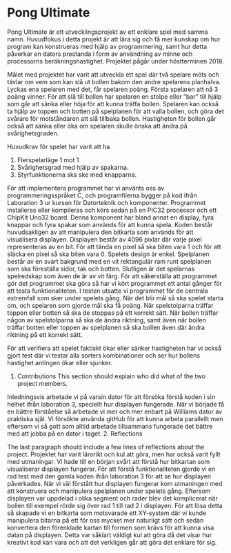 # Pong Ultimate

Pong Ultimate är ett utvecklingsprojekt av ett enklare spel med samma namn. Huvudfokus i detta projekt är att lära sig och få mer kunskap om hur program kan konstrueras med hjälp av programmering, samt hur detta påverkar en dators prestanda i form av användning av minne och processorns beräkningshastighet. Projektet pågår under höstterminen 2018.

Målet med projektet har varit att utveckla ett spel där två spelare möts och tävlar om vem som kan slå ut bollen bakom den andre spelarens planhalva. Lyckas ena spelaren med det, får spelaren poäng. Första spelaren att nå 3 poäng vinner. För att slå till bollen har spelaren en stolpe eller ”bar” till hjälp som går att sänka eller höja för att kunna träffa bollen. Spelaren kan också ta hjälp av toppen och botten på spelplanen för att valla bollen, och göra det svårare för motståndaren att slå tillbaka bollen. Hastigheten för bollen går också att sänka eller öka om spelaren skulle önska att ändra på svårighetsgraden.

Huvudkrav för spelet har varit att ha

1. Flerspelarläge 1 mot 1
2. Svårighetsgrad med hjälp av spakarna.
3. Styrfunktionerna ska ske med knapparna.

För att implementera programmet har vi använts oss av programmeringsspråket C, och programfilerna bygger på kod ifrån Laboration 3 ur kursen för Datorteknik och komponenter. Programmet installeras eller kompileras och körs sedan på en PIC32 processor och ett ChipKit Uno32 board. Denna komponent har bland annat en display, fyra knappar och fyra spakar som används för att kunna spela.
Koden består huvudsakligen av att manipulera den bitkarta som används för att visualisera displayen. Displayen består av 4096 pixlar där varje pixel representeras av en bit. För att tända en pixel så ska biten vara 1 och för att släcka en pixel så ska biten vara 0.
Spelets design är enkel. Spelplanen består av en svart bakgrund med en vit rektangulär ram runt spelplanen som ska föreställa sidor, tak och botten. Slutligen är det spelarnas spelredskap som även de är av vit färg.
För att säkerställa att programmet gör det programmet ska göra så har vi kört programmet ett antal gånger för att testa funktionaliteten. I testen utsatte vi programmet för de centrala extremfall som sker under spelets gång. När det blir mål så ska spelet starta om, och spelaren som gjorde mål ska få poäng. När spelstolparna träffar toppen eller botten så ska de stoppas på ett korrekt sätt. När bollen träffar någon av spelstolparna så ska de ändra riktning, samt även när bollen träffar botten eller toppen av spelplanen så ska bollen även där ändra riktning på ett korrekt sätt.

För att verifiera att spelet faktiskt ökar eller sänker hastigheten har vi också gjort test där vi testar alla sorters kombinationer och ser hur bollens hastighet antingen ökar eller sjunker.

1.	Contributions
This section should explain who did what of the two project members.

Inledningsvis arbetade vi på varsin dator för att försöka förstå koden i sin helhet ifrån laboration 3, speciellt hur displayen fungerade. När vi började få en bättre förståelse så arbetade vi mer och mer enbart på Williams dator av praktiska själ. Vi försökte använda gitHub för att kunna arbeta parallellt men eftersom vi så gott som alltid arbetade tillsammans fungerade det bättre med att jobba på en dator i taget.
2.	Reflections

The last paragraph should include a few lines of reflections about the project.
Projektet har varit lärorikt och kul att göra, men har också varit fyllt med utmaningar. Vi hade till en början svårt att förstå hur bitkartan som visualiserar displayen fungerar. För att förstå funktionaliteten gjorde vi en rad test med den gamla koden ifrån laboration 3 för att se hur displayen påverkades. När vi väl förstått hur displayen fungerar kom utmaningen med att konstruera och manipulera spelplanen under spelets gång. Eftersom displayen var uppdelad i olika segment och rader blev det komplicerat när bollen till exempel rörde sig över rad 1 till rad 2 i displayen. För att lösa detta så skapade vi en bitkarta som motsvarade ett XY-system där vi kunde manipulera bitarna på ett för oss mycket mer naturligt sätt och sedan konvertera den förenklade kartan till formen som krävs för att kunna visa datan på displayen.
Detta var såklart väldigt kul att göra då det visar hur kreativt kod kan vara och att det verkligen går att göra det enklare för sig.  
